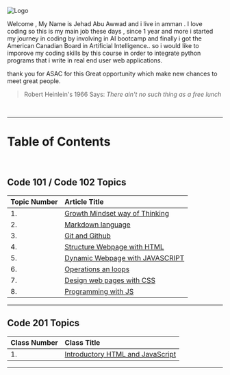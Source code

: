 
![Logo](https://jehadabuawwad.github.io/reading-notes/images/LOGO.png)

Welcome , My Name is Jehad Abu Awwad and i live in amman .
I love coding so this is my main job these days , since 1 year and more i started my journey in coding by involving in AI bootcamp and finally i got the American Canadian Board in
Artificial Intelligence.. so i would like to imporove my coding skills by this course in order to integrate python programs that i write in real end user web applications.

thank you for ASAC for this Great opportunity which make new chances to meet great people.


>Robert Heinlein's 1966 Says: *There ain't no such thing as a free lunch* 

<br>

___

# **Table of Contents**

<br>

## Code 101 / Code 102 Topics

| Topic Number       | Article Title     | 
| :----------------  | :---------------- | 
|  1. | [Growth Mindset way of Thinking](https://jehadabuawwad.github.io/reading-notes/Lab01b)   |
|  2. | [Markdown language](https://jehadabuawwad.github.io/reading-notes/read01)                 |
| 3.  | [Git and Github](https://jehadabuawwad.github.io/reading-notes/read02)                 |
| 4.  | [Structure Webpage with HTML](https://jehadabuawwad.github.io/reading-notes/read03)   |
| 5.  | [Dynamic Webpage with JAVASCRIPT](https://jehadabuawwad.github.io/reading-notes/read04)   |
| 6.  | [Operations an loops](https://jehadabuawwad.github.io/reading-notes/read05)                 |
| 7.  | [Design web pages with CSS](https://jehadabuawwad.github.io/reading-notes/read06)   |
| 8.  | [Programming with JS](https://jehadabuawwad.github.io/reading-notes/read07)                 |

___

## Code 201 Topics

| Class Number       | Class Title     | 
| :----------------  | :---------------- | 
| 1.  | [Introductory HTML and JavaScript](https://jehadabuawwad.github.io/reading-notes/class-01)  |



___


